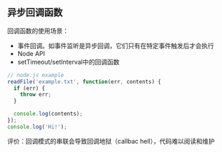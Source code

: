 
## 异步回调函数
回调函数的使用场景：
* 事件回调。如事件监听是异步回调，它们只有在特定事件触发后才会执行
* Node API
* setTimeout/setInterval中的回调函数

```js
// node.js example
readFile('example.txt', function(err, contents) {
  if (err) {
    throw err;
  }

  console.log(contents);
});
console.log('Hi!');
```

评价：回调模式的串联会导致回调地狱（callbac hell），代码难以阅读和维护